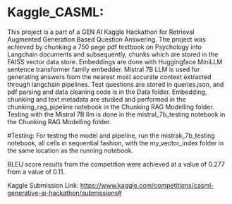 # Kaggle_CASML:
This project is a part of a GEN AI Kaggle Hackathon for Retrieval Augmented Generation Based Question Answering. The project was achieved by chunking a 750 page pdf textbook on Psychology into Langchain documents and subsequently, chunks which are stored in the FAISS vector data store. Embeddings are done with Huggingface MiniLLM sentence transformer family embedder. Mistral 7B LLM is used for generating answers from the nearest most accurate context extracted through langchain pipelines.
Test questions are stored in queries.json, and pdf parsing and data cleaning code is in the Data folder.
Embedding, chunking and text metadata are studied and performed in the chunking_rag_pipeline notebook in the Chunking RAG Modelling folder.
Testing with the Mistral 7B llm is done in the mistral_7b_testing notebook in the Chunking RAG Modelling folder.


#Testing:
For testing the model and pipeline, run the mistrak_7b_testing notebook, all cells in sequential fashion, with the my_vector_index folder in the same location as the running notebook.

BLEU score results from the competition were achieved at a value of 0.277 from a value of 0.11.


Kaggle Submission Link: https://www.kaggle.com/competitions/casml-generative-ai-hackathon/submissions#
